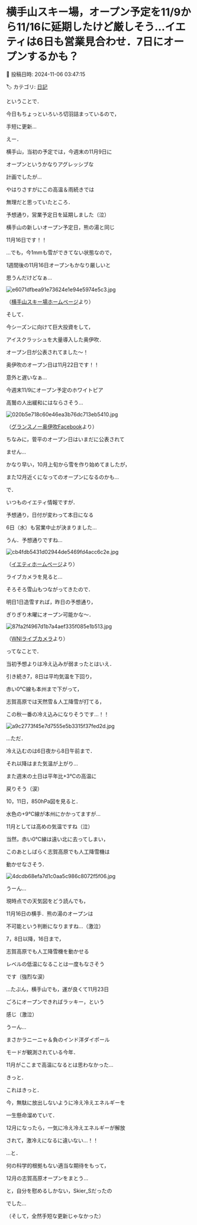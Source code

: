 # 横手山スキー場，オープン予定を11/9から11/16に延期したけど厳しそう…イエティは6日も営業見合わせ．7日にオープンするかも？

📅 投稿日時: 2024-11-06 03:47:15

🏷️ カテゴリ: [日記](cc4b5682fb7b8b144980957a978653fb0.md)

ということで．


今日もちょっといろいろ切羽詰まっているので，


手短に更新…





えー．


横手山，当初の予定では，今週末の11月9日に


オープンというかなりアグレッシブな


計画でしたが…


やはりさすがにこの高温＆雨続きでは


無理だと思っていたところ．


予想通り，営業予定日を延期しました（泣）


横手山の新しいオープン予定日，熊の湯と同じ


11月16日です！！


…でも，今1mmも雪ができてない状態なので，


1週間後の11月16日オープンもかなり厳しいと


思うんだけどなぁ…







![e6071dfbea91e73624e1e94e5974e5c3.jpg](images/e6071dfbea91e73624e1e94e5974e5c3.jpg)




（[横手山スキー場ホームページ](https://yokoteyama2307.com/2024/11/05/%e3%82%b9%e3%82%ad%e3%83%bc%e5%a0%b4%e3%82%aa%e3%83%bc%e3%83%97%e3%83%b3%e4%ba%88%e5%ae%9a%e6%97%a5/)より）





そして．


今シーズンに向けて巨大投資をして，


アイスクラッシュを大量導入した奥伊吹．


オープン日が公表されてました～！


奥伊吹のオープン日は11月22日です！！


意外と遅いなぁ…


今週末11/9にオープン予定のホワイトピア


高鷲の人出緩和にはならさそう…







![020b5e718c60e46ea3b76dc713eb5410.jpg](images/020b5e718c60e46ea3b76dc713eb5410.jpg)




（[グランスノー奥伊吹Facebook](https://www.facebook.com/okuibuki/posts/pfbid02mT2mS63buLW7aWucaHZJ3wzJFVSXphqdxXfFUGptAg3VQcTVwifxkkknmtZqoeUpl?ref=embed_page)より）





ちなみに，菅平のオープン日はいまだに公表されて


ません…


かなり早い，10月上旬から雪を作り始めてましたが，


また12月近くになってのオープンになるのかも…





で．


いつものイエティ情報ですが．


予想通り，日付が変わって本日になる


6日（水）も営業中止が決まりました…


うん．予想通りですね…







![cb4fdb5431d02944de5469fd4acc6c2e.jpg](images/cb4fdb5431d02944de5469fd4acc6c2e.jpg)




（[イエティホームページ](https://www.yeti-resort.com/)より）





ライブカメラを見ると…


そろそろ雪山もつながってきたので．


明日1日造雪すれば，昨日の予想通り，


ぎりぎり木曜にオープン可能かな～．







![87fa2f4967d1b7a4aef335f085e1b513.jpg](images/87fa2f4967d1b7a4aef335f085e1b513.jpg)




（[WNIライブカメラ](http://webcam.wni.co.jp/KAC24326/loop.html)より）





ってなことで．


当初予想よりは冷え込みが弱まったとはいえ．


引き続き7，8日は平均気温を下回り，


赤い0℃線も本州まで下がって，


志賀高原では天然雪＆人工降雪が打てる，


この秋一番の冷え込みになりそうです…！！







![a9c2773f45e7d7555e5b3315f37fed2d.jpg](images/a9c2773f45e7d7555e5b3315f37fed2d.jpg)







…ただ．


冷え込むのは6日夜から8日午前まで．


それ以降はまた気温が上がり…


また週末の土日は平年比+3℃の高温に


戻りそう（涙）





10，11日，850hPa図を見ると．


水色の+9℃線が本州にかかってますが…


11月としては高めの気温ですね（泣）


当然，赤い0℃線は遠い北に去ってしまい，


このあとしばらく志賀高原でも人工降雪機は


動かせなさそう．




![4dcdb68efa7d1c0aa5c986c8072f5f06.jpg](images/4dcdb68efa7d1c0aa5c986c8072f5f06.jpg)







うーん…


現時点での天気図をどう読んでも，


11月16日の横手．熊の湯のオープンは


不可能という判断になりますね…（激泣）


7，8日以降，16日まで，


志賀高原でも人工降雪機を動かせる


レベルの低温になることは一度もなさそう


です（強烈な涙）





…たぶん，横手山でも，運が良くて11月23日


ごろにオープンできればラッキー，という


感じ（激泣）





うーん…


まさかラニーニャ＆負のインド洋ダイポール


モードが観測されている今年．


11月がここまで高温になるとは思わなかった…





きっと．


これはきっと．


今，無駄に放出しないように冷え冷えエネルギーを


一生懸命溜めていて．


12月になったら，一気に冷え冷えエネルギーが解放


されて，激冷えになるに違いない…！！





…と．


何の科学的根拠もない適当な期待をもって，


12月の志賀高原オープンをまとう…


と，自分を慰めるしかない，Skier_Sだったの


でした…





（そして，全然手短な更新じゃなかった）
